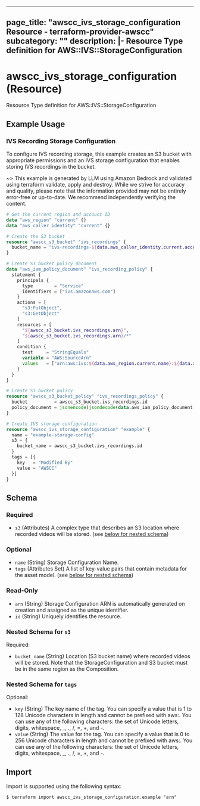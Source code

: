 
---
page_title: "awscc_ivs_storage_configuration Resource - terraform-provider-awscc"
subcategory: ""
description: |-
  Resource Type definition for AWS::IVS::StorageConfiguration
---

# awscc_ivs_storage_configuration (Resource)

Resource Type definition for AWS::IVS::StorageConfiguration

## Example Usage

### IVS Recording Storage Configuration

To configure IVS recording storage, this example creates an S3 bucket with appropriate permissions and an IVS storage configuration that enables storing IVS recordings in the bucket.

~> This example is generated by LLM using Amazon Bedrock and validated using terraform validate, apply and destroy. While we strive for accuracy and quality, please note that the information provided may not be entirely error-free or up-to-date. We recommend independently verifying the content.

```terraform
# Get the current region and account ID
data "aws_region" "current" {}
data "aws_caller_identity" "current" {}

# Create the S3 bucket
resource "awscc_s3_bucket" "ivs_recordings" {
  bucket_name = "ivs-recordings-${data.aws_caller_identity.current.account_id}-${data.aws_region.current.name}"
}

# Create S3 bucket policy document
data "aws_iam_policy_document" "ivs_recording_policy" {
  statement {
    principals {
      type        = "Service"
      identifiers = ["ivs.amazonaws.com"]
    }
    actions = [
      "s3:PutObject",
      "s3:GetObject"
    ]
    resources = [
      "${awscc_s3_bucket.ivs_recordings.arn}",
      "${awscc_s3_bucket.ivs_recordings.arn}/*"
    ]
    condition {
      test     = "StringEquals"
      variable = "AWS:SourceArn"
      values   = ["arn:aws:ivs:${data.aws_region.current.name}:${data.aws_caller_identity.current.account_id}:recording-configuration/*"]
    }
  }
}

# Create S3 bucket policy
resource "awscc_s3_bucket_policy" "ivs_recordings_policy" {
  bucket          = awscc_s3_bucket.ivs_recordings.id
  policy_document = jsonencode(jsondecode(data.aws_iam_policy_document.ivs_recording_policy.json))
}

# Create IVS storage configuration
resource "awscc_ivs_storage_configuration" "example" {
  name = "example-storage-config"
  s3 = {
    bucket_name = awscc_s3_bucket.ivs_recordings.id
  }
  tags = [{
    key   = "Modified By"
    value = "AWSCC"
  }]
}
```

<!-- schema generated by tfplugindocs -->
## Schema

### Required

- `s3` (Attributes) A complex type that describes an S3 location where recorded videos will be stored. (see [below for nested schema](#nestedatt--s3))

### Optional

- `name` (String) Storage Configuration Name.
- `tags` (Attributes Set) A list of key-value pairs that contain metadata for the asset model. (see [below for nested schema](#nestedatt--tags))

### Read-Only

- `arn` (String) Storage Configuration ARN is automatically generated on creation and assigned as the unique identifier.
- `id` (String) Uniquely identifies the resource.

<a id="nestedatt--s3"></a>
### Nested Schema for `s3`

Required:

- `bucket_name` (String) Location (S3 bucket name) where recorded videos will be stored. Note that the StorageConfiguration and S3 bucket must be in the same region as the Composition.


<a id="nestedatt--tags"></a>
### Nested Schema for `tags`

Optional:

- `key` (String) The key name of the tag. You can specify a value that is 1 to 128 Unicode characters in length and cannot be prefixed with aws:. You can use any of the following characters: the set of Unicode letters, digits, whitespace, _, ., /, =, +, and -.
- `value` (String) The value for the tag. You can specify a value that is 0 to 256 Unicode characters in length and cannot be prefixed with aws:. You can use any of the following characters: the set of Unicode letters, digits, whitespace, _, ., /, =, +, and -.

## Import

Import is supported using the following syntax:

```shell
$ terraform import awscc_ivs_storage_configuration.example "arn"
```
